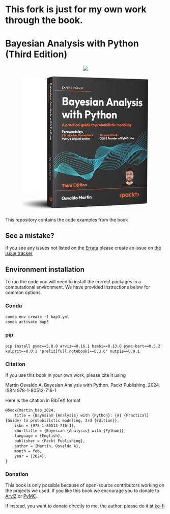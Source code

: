 # This fork is just for my own work through the book. 


# Bayesian Analysis with Python (Third Edition)

<p align="center">
  <a href="https://packt.link/JrkVW" target="_blank" rel="noopener noreferrer" style="border:none;text-decoration:none"><img src="https://www.niftybuttons.com/amazon/amazon-button2.png"></a></p>

<p align="center">
  <a href="https://packt.link/JrkVW" target="_blank" rel="noopener noreferrer" style="border:none;text-decoration:none"><img src="cover.png" width="400"/>
</p>

This repository contains the code examples from the book


## See a mistake?
If you see any issues not listed on the [Errata](errata.md) please create an issue on [the issue tracker](https://github.com/aloctavodia/BAP3/issues)

## Environment installation
To run the code you will need to install the correct packages in a computational environment.
We have provided instructions below for common options.

### Conda
```
conda env create -f bap3.yml
conda activate bap3
```

### pip
```
pip install pymc==5.8.0 arviz==0.16.1 bambi==0.13.0 pymc-bart==0.5.2 kulprit==0.0.1 'preliz[full,notebook]==0.3.6' nutpie==0.9.1
```

### Citation

If you use this book in your own work, please cite it using

Martin Osvaldo A, Bayesian Analysis with Python. Packt Publishing. 2024. ISBN 978-1-80512-716-1

Here is the citation in BibTeX format

```
@book{martin_bap_2024,
	title = {Bayesian {Analysis} with {Python}: {A} {Practical} {Guide} to probabilistic modeling, 3rd {Edition}},
	isbn = {978-1-80512-716-1},
	shorttitle = {Bayesian {Analysis} with {Python}},
	language = {English},
	publisher = {Packt Publishing},
	author = {Martin, Osvaldo A},
	month = feb,
	year = {2024},
}
```

### Donation

This book is only possible because of open-source contributors working on the projects we used. If you like this book we encourage you to donate to [ArviZ](https://numfocus.org/donate-to-arviz) or [PyMC](https://numfocus.org/donate-to-pymc). 

If instead, you want to donate directly to me, the author, please do it at [ko-fi](https://ko-fi.com/aloctavodia) 

